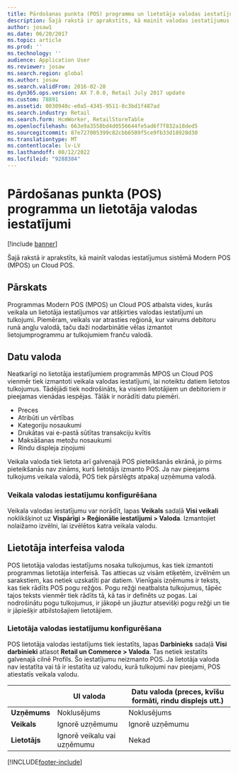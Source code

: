 ```yaml
---
title: Pārdošanas punkta (POS) programma un lietotāja valodas iestatījumi
description: Šajā rakstā ir aprakstīts, kā mainīt valodas iestatījumus sistēmā Modern POS (MPOS) un Cloud POS.
author: josaw1
ms.date: 06/20/2017
ms.topic: article
ms.prod: ''
ms.technology: ''
audience: Application User
ms.reviewer: josaw
ms.search.region: global
ms.author: josaw
ms.search.validFrom: 2016-02-28
ms.dyn365.ops.version: AX 7.0.0, Retail July 2017 update
ms.custom: 78891
ms.assetid: 0030940c-e0a5-4345-9511-8c3bd1f487ad
ms.search.industry: Retail
ms.search.form: HcmWorker, RetailStoreTable
ms.openlocfilehash: 663e9a3558bd4d0556644fe5ad6f7f832a18ded5
ms.sourcegitcommit: 87e727005399c82cbb6509f5ce9fb33d18928d30
ms.translationtype: MT
ms.contentlocale: lv-LV
ms.lasthandoff: 08/12/2022
ms.locfileid: "9288384"
---
```

# <a name="point-of-sale-pos-application-and-user-language-settings"></a>Pārdošanas punkta (POS) programma un lietotāja valodas iestatījumi

[!include [banner](includes/banner.md)]

Šajā rakstā ir aprakstīts, kā mainīt valodas iestatījumus sistēmā Modern POS (MPOS) un Cloud POS.

## <a name="overview"></a>Pārskats
Programmas Modern POS (MPOS) un Cloud POS atbalsta vides, kurās veikala un lietotāja iestatījumos var atšķirties valodas iestatījumi un tulkojumi. Piemēram, veikals var atrasties reģionā, kur vairums debitoru runā angļu valodā, taču daži nodarbinātie vēlas izmantot lietojumprogrammu ar tulkojumiem franču valodā.

## <a name="data-language"></a>Datu valoda

Neatkarīgi no lietotāja iestatījumiem programmās MPOS un Cloud POS vienmēr tiek izmantoti veikala valodas iestatījumi, lai noteiktu datiem lietotos tulkojumus. Tādējādi tiek nodrošināts, ka visiem lietotājiem un debitoriem ir pieejamas vienādas iespējas. Tālāk ir norādīti datu piemēri.

- Preces
- Atribūti un vērtības
- Kategoriju nosaukumi
- Drukātas vai e-pastā sūtītas transakciju kvītis
- Maksāšanas metožu nosaukumi
- Rindu displeja ziņojumi

Veikala valoda tiek lietota arī galvenajā POS pieteikšanās ekrānā, jo pirms pieteikšanās nav zināms, kurš lietotājs izmanto POS. Ja nav pieejams tulkojums veikala valodā, POS tiek pārslēgts atpakaļ uzņēmuma valodā.

### <a name="configuring-the-stores-language-setting"></a>Veikala valodas iestatījumu konfigurēšana

Veikala valodas iestatījumu var norādīt, lapas **Veikals** sadaļā **Visi veikali** noklikšķinot uz **Vispārīgi &gt; Reģionālie iestatījumi &gt; Valoda**. Izmantojiet nolaižamo izvēlni, lai izvēlētos katra veikala valodu.

## <a name="user-interface-language"></a>Lietotāja interfeisa valoda

POS lietotāja valodas iestatījums nosaka tulkojumus, kas tiek izmantoti programmas lietotāja interfeisā. Tas attiecas uz visām etiķetēm, izvēlnēm un sarakstiem, kas netiek uzskatīti par datiem. Vienīgais izņēmums ir teksts, kas tiek rādīts POS pogu režģos. Pogu režģi neatbalsta tulkojumus, tāpēc tajos teksts vienmēr tiek rādīts tā, kā tas ir definēts uz pogas. Lai nodrošinātu pogu tulkojumus, ir jākopē un jāuztur atsevišķi pogu režģi un tie ir jāpiešķir atbilstošajiem lietotājiem.

### <a name="configuring-the-users-language-setting"></a>Lietotāja valodas iestatījumu konfigurēšana

POS lietotāja valodas iestatījums tiek iestatīts, lapas **Darbinieks** sadaļā **Visi darbinieki** atlasot **Retail un Commerce &gt; Valoda**. Tas netiek iestatīts galvenajā cilnē Profils. Šo iestatījumu neizmanto POS. Ja lietotāja valoda nav iestatīta vai tā ir iestatīta uz valodu, kurā tulkojumi nav pieejami, POS atiestatīs veikala valodu.

| &nbsp;      | UI valoda                | Datu valoda (preces, kvīšu formāti, rindu displejs utt.) |
|-------------|----------------------------|---------------------------------------------------------------|
| **Uzņēmums** | Noklusējums                    | Noklusējums                                                       |
| **Veikals**   | Ignorē uzņēmumu          | Ignorē uzņēmumu                                             |
| **Lietotājs**    | Ignorē veikalu vai uzņēmumu | Nekad                                                         |


[!INCLUDE[footer-include](../includes/footer-banner.md)]
